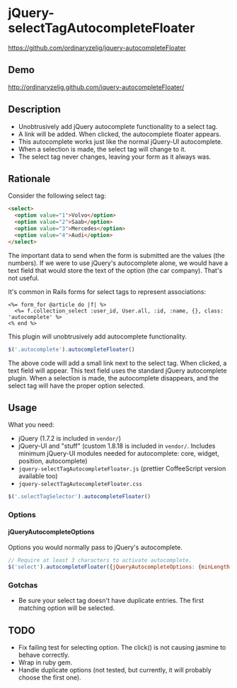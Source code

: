 # jQuery-selectTagAutocompleteFloater

https://github.com/ordinaryzelig/jquery-autocompleteFloater

## Demo

http://ordinaryzelig.github.com/jquery-autocompleteFloater/

## Description

* Unobtrusively add jQuery autocomplete functionality to a select tag.
* A link will be added. When clicked, the autocomplete floater appears.
* This autocomplete works just like the normal jQuery-UI autocomplete.
* When a selection is made, the select tag will change to it.
* The select tag never changes, leaving your form as it always was.

## Rationale

Consider the following select tag:

```html
<select>
  <option value="1">Volvo</option>
  <option value="2">Saab</option>
  <option value="3">Mercedes</option>
  <option value="4">Audi</option>
</select>
```

The important data to send when the form is submitted are the values (the numbers). If we were to use jQuery's autocomplete alone, we would have a text field that would store the text of the option (the car company). That's not useful.

It's common in Rails forms for select tags to represent associations:

```erb
<%= form_for @article do |f| %>
  <%= f.collection_select :user_id, User.all, :id, :name, {}, class: 'autocomplete' %>
<% end %>
```

This plugin will unobtrusively add autocomplete functionality.

```javascript
$('.autocomplete').autocompleteFloater()
```

The above code will add a small link next to the select tag. When clicked, a text field will appear. This text field uses the standard jQuery autocomplete plugin. When a selection is made, the autocomplete disappears, and the select tag will have the proper option selected.

## Usage

What you need:

* jQuery (1.7.2 is included in `vendor/`)
* jQuery-UI and "stuff" (custom 1.8.18 is included in `vendor/`. Includes minimum jQuery-UI modules needed for autocomplete: core, widget, position, autocomplete)
* `jquery-selectTagAutocompleteFloater.js` (prettier CoffeeScript version available too)
* `jquery-selectTagAutocompleteFloater.css`

```javascript
$('.selectTagSelector').autocompleteFloater()
```
### Options

#### jQueryAutocompleteOptions

Options you would normally pass to jQuery's autocomplete.

```javascript
// Require at least 3 characters to activate autocomplete.
$('select').autocompleteFloater({jQueryAutocompleteOptions: {minLength: 3}})
```

### Gotchas

* Be sure your select tag doesn't have duplicate entries. The first matching option will be selected.

## TODO

* Fix failing test for selecting option. The click() is not causing jasmine to behave correctly.
* Wrap in ruby gem.
* Handle duplicate options (not tested, but currently, it will probably choose the first one).
